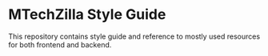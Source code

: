 # MTechZilla Style Guide

This repository contains style guide and reference to mostly used resources for
both frontend and backend.

